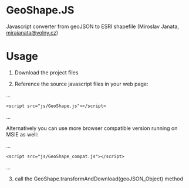 # GeoShape.JS
Javascript converter from geoJSON to ESRI shapefile (Miroslav Janata, mirajanata@volny.cz)


# Usage
1. Download the project files

2. Reference the source javascript files in your web page:

...
    <script src="js/jszip.js"></script>

    <script src="js/GeoShape.js"></script>
...

Alternatively you can use more browser compatible version running on MSIE as well:

...
    <script src="js/jszip.js"></script>

    <script src="js/GeoShape_compat.js"></script>
...




3. call the GeoShape.transformAndDownload(geoJSON_Object) method